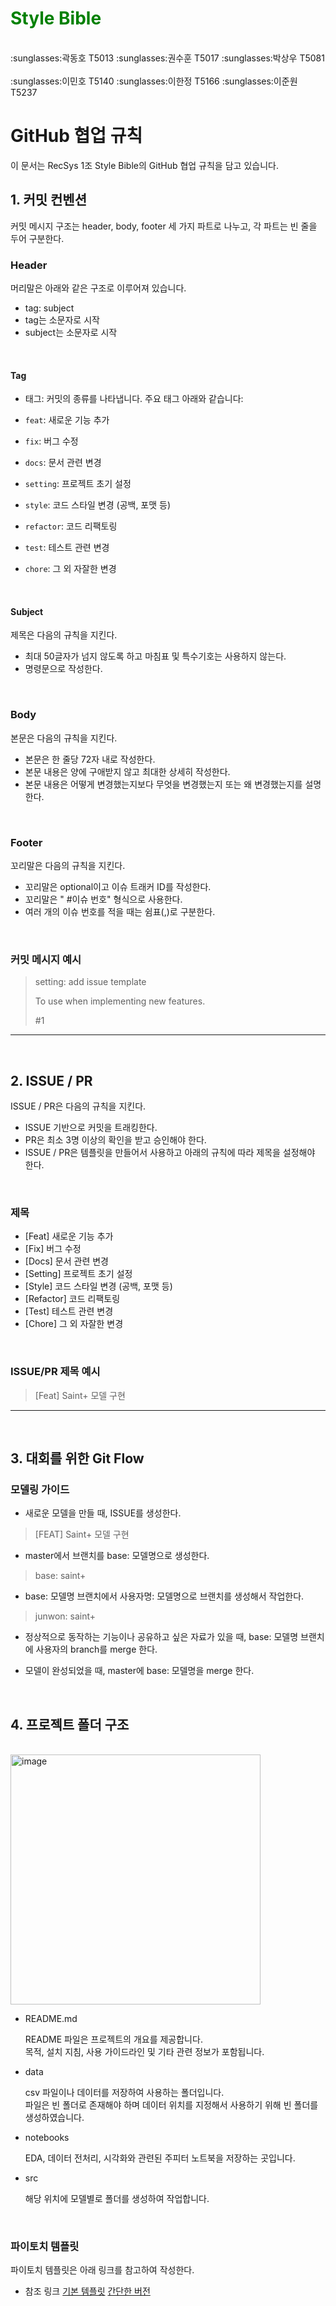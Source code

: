 # <span style="color:green">Style Bible</span>
<br>
:sunglasses:곽동호 T5013 :sunglasses:권수훈 T5017 :sunglasses:박상우 T5081
<br><br>
:sunglasses:이민호 T5140 :sunglasses:이한정 T5166 :sunglasses:이준원 T5237
<br>

# GitHub 협업 규칙
이 문서는 RecSys 1조 Style Bible의 GitHub 협업 규칙을 담고 있습니다.
<br>

## 1. 커밋 컨벤션
커밋 메시지 구조는 header, body, footer 세 가지 파트로 나누고, 각 파트는 빈 줄을 두어 구분한다.
<br>

### Header
머리말은 아래와 같은 구조로 이루어져 있습니다.
- tag: subject
- tag는 소문자로 시작
- subject는 소문자로 시작
<br>

#### Tag
- 태그: 커밋의 종류를 나타냅니다. 주요 태그 아래와 같습니다:

 - `feat`: 새로운 기능 추가
 - `fix`: 버그 수정
 - `docs`: 문서 관련 변경
 - `setting`: 프로젝트 초기 설정
 - `style`: 코드 스타일 변경 (공백, 포맷 등)
 - `refactor`: 코드 리팩토링
 - `test`: 테스트 관련 변경
 - `chore`: 그 외 자잘한 변경
 <br>

#### Subject
제목은 다음의 규칙을 지킨다.

- 최대 50글자가 넘지 않도록 하고 마침표 및 특수기호는 사용하지 않는다.
- 명령문으로 작성한다.
<br>

### Body
본문은 다음의 규칙을 지킨다.

- 본문은 한 줄당 72자 내로 작성한다.
- 본문 내용은 양에 구애받지 않고 최대한 상세히 작성한다.
- 본문 내용은 어떻게 변경했는지보다 무엇을 변경했는지 또는 왜 변경했는지를 설명한다.
<br>

### Footer
꼬리말은 다음의 규칙을 지킨다.

- 꼬리말은 optional이고 이슈 트래커 ID를 작성한다.
- 꼬리말은 " #이슈 번호" 형식으로 사용한다.
- 여러 개의 이슈 번호를 적을 때는 쉼표(,)로 구분한다.
<br>

### 커밋 메시지 예시
>setting: add issue template
>
>To use when implementing new features.
>
> #1
---
<br>

## 2. ISSUE / PR
ISSUE / PR은 다음의 규칙을 지킨다.
- ISSUE 기반으로 커밋을 트래킹한다.
- PR은 최소 3명 이상의 확인을 받고 승인해야 한다.
- ISSUE / PR은 템플릿을 만들어서 사용하고 아래의 규칙에 따라 제목을 설정해야 한다.
<br>

### 제목

 - [Feat] 새로운 기능 추가
 - [Fix] 버그 수정
 - [Docs] 문서 관련 변경
 - [Setting] 프로젝트 초기 설정
 - [Style] 코드 스타일 변경 (공백, 포맷 등)
 - [Refactor] 코드 리팩토링
 - [Test] 테스트 관련 변경
 - [Chore] 그 외 자잘한 변경
<br>

### ISSUE/PR 제목 예시
> [Feat] Saint+ 모델 구현
---
<br>

## 3. 대회를 위한 Git Flow

### 모델링 가이드

- 새로운 모델을 만들 때, ISSUE를 생성한다.
 >[FEAT] Saint+ 모델 구현
- master에서 브랜치를 base: 모델명으로 생성한다.
 >base: saint+
- base: 모델명 브랜치에서 사용자명: 모델명으로 브랜치를 생성해서 작업한다.
 >junwon: saint+
- 정상적으로 동작하는 기능이나 공유하고 싶은 자료가 있을 때, base: 모델명 브랜치에 사용자의 branch를 merge 한다.

- 모델이 완성되었을 때, master에 base: 모델명을 merge 한다.
<br>

## 4. 프로젝트 폴더 구조 
<br>
<img width="400" alt="image" src="https://github.com/boostcampaitech5/level2_movierecommendation-recsys-01/assets/69078499/ec79e214-73d7-4623-8ea5-edeb0949aa3b">
<br>

- README.md

    README 파일은 프로젝트의 개요를 제공합니다.<br>
    목적, 설치 지침, 사용 가이드라인 및 기타 관련 정보가 포함됩니다.

- data

    csv 파일이나 데이터를 저장하여 사용하는 폴더입니다.<br>
    파일은 빈 폴더로 존재해야 하며 데이터 위치를 지정해서 사용하기 위해 빈 폴더를 생성하였습니다.

- notebooks

    EDA, 데이터 전처리, 시각화와 관련된 주피터 노트북을 저장하는 곳입니다.

- src

    해당 위치에 모델별로 폴더를 생성하여 작업합니다.
<br>

### 파이토치 템플릿
파이토치 템플릿은 아래 링크를 참고하여 작성한다.
- 참조 링크
[기본 템플릿](https://github.com/victoresque/pytorch-template)
[간단한 버전](https://smha-61749.medium.com/pytorch-%EB%A8%B8%EC%8B%A0%EB%9F%AC%EB%8B%9D-%EB%94%A5%EB%9F%AC%EB%8B%9D-%ED%94%84%EB%A1%9C%EC%A0%9D%ED%8A%B8-%EC%84%A4%EA%B3%84%ED%95%98%EA%B3%A0-%ED%85%9C%ED%94%8C%EB%A6%BF-%EA%B5%AC%EC%84%B1%ED%95%98%EA%B8%B0-ccf222552e63)

<br>